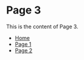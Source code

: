 # Page 3

This is the content of Page 3.

- [Home](index.md)
- [Page 1](page1.md)
- [Page 2](page2.md)
